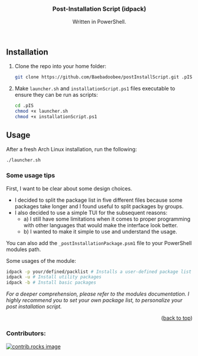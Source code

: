 <a id="readme-top"></a>

<!--
<br />
<div align="center">
  <a href="https://github.com/github_username/repo_name">
    <img src="images/logo.png" alt="Logo" width="80" height="80">
  </a>
</div>
 -->
 
<h3 align="center">Post-Installation Script (idpack)</h3>
  <p align="center">Written in PowerShell.</p>
<br />

<!--
<details>
  <summary>Table of Contents</summary>
  <ol>
    <li><a href="#installation">Installation</a></li>
    <li><a href="#usage">Usage</a></li>
  </ol>
</details>
-->

<!-- ABOUT THE PROJECT -->
## Installation

1. Clone the repo into your home folder:

   ```sh
   git clone https://github.com/Baebadoobee/postInstallScript.git .pIS
   ```
2. Make `launcher.sh` and `installationScript.ps1` files executable to ensure they can be run as scripts:
   
   ```sh
   cd .pIS
   chmod +x launcher.sh
   chmod +x installationScript.ps1
   ```

<!-- USAGE EXAMPLES -->
## Usage

After a fresh Arch Linux installation, run the following:

```sh
./launcher.sh
```

### Some usage tips

First, I want to be clear about some design choices. 
- I decided to split the package list in five different files because some packages take longer and I found useful to split packages by groups. 
- I also decided to use a simple TUI for the subsequent reasons:
  - a) I still have some limitations when it comes to proper programming with other languages that would make the interface look better.
  - b) I wanted to make it simple to use and understand the usage.

You can also add the `_postInstallationPackage.psm1` file to your PowerShell modules path. 

Some usages of the module:

```sh
idpack -p your/defined/packlist # Installs a user-defined package list
idpack -u # Install utility packages
idpack -b # Install basic packages
```

_For a deeper comprehension, please refer to the modules documentation. I highly recommend you to set your own package list, to personalize your post installation script._

<p align="right">(<a href="#readme-top">back to top</a>)</p>

### Contributors:

<a href="https://github.com/Baebadoobee/postInstallScript/graphs/contributors">
  <img src="https://contrib.rocks/image?repo=Baebadoobee/postInstallScript" alt="contrib.rocks image" />
</a>
